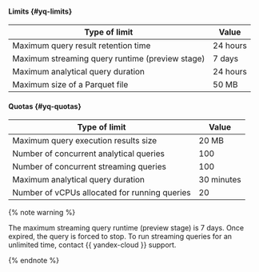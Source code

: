 #### Limits {#yq-limits}

| Type of limit | Value |
--- | ---
| Maximum query result retention time | 24 hours |
| Maximum streaming query runtime (preview stage) | 7 days |
| Maximum analytical query duration | 24 hours |
| Maximum size of a Parquet file | 50 MB |

#### Quotas {#yq-quotas}

| Type of limit | Value |
--- | ---
| Maximum query execution results size | 20 MB |
| Number of concurrent analytical queries | 100 |
| Number of concurrent streaming queries | 100 |
| Maximum analytical query duration | 30 minutes |
| Number of vCPUs allocated for running queries | 20 |

{% note warning %}

The maximum streaming query runtime (preview stage) is 7 days. Once expired, the query is forced to stop. To run streaming queries for an unlimited time, contact {{  yandex-cloud }} support.

{% endnote %}